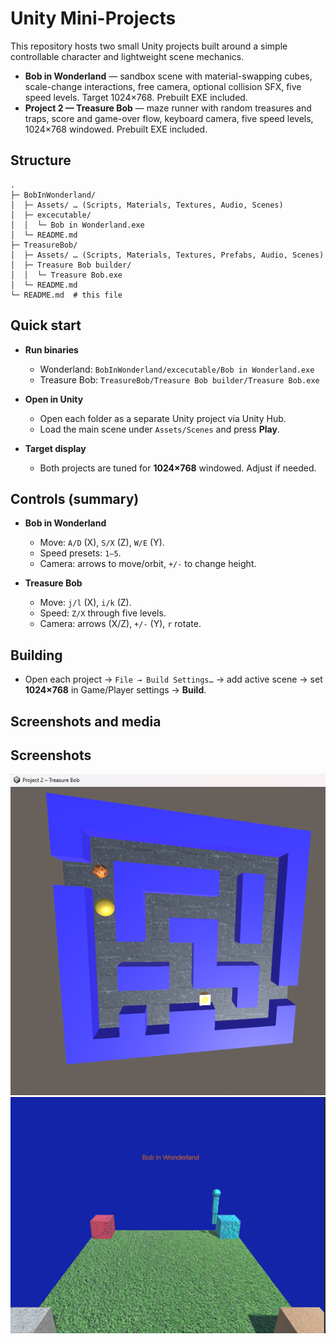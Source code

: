 # Unity Mini-Projects

This repository hosts two small Unity projects built around a simple controllable character and lightweight scene mechanics.

* **Bob in Wonderland** — sandbox scene with material-swapping cubes, scale-change interactions, free camera, optional collision SFX, five speed levels. Target 1024×768. Prebuilt EXE included.
* **Project 2 — Treasure Bob** — maze runner with random treasures and traps, score and game-over flow, keyboard camera, five speed levels, 1024×768 windowed. Prebuilt EXE included.&#x20;

## Structure

```
.
├─ BobInWonderland/
│  ├─ Assets/ … (Scripts, Materials, Textures, Audio, Scenes)
│  ├─ excecutable/
│  │  └─ Bob in Wonderland.exe
│  └─ README.md
├─ TreasureBob/
│  ├─ Assets/ … (Scripts, Materials, Textures, Prefabs, Audio, Scenes)
│  ├─ Treasure Bob builder/
│  │  └─ Treasure Bob.exe
│  └─ README.md
└─ README.md  # this file
```

## Quick start

* **Run binaries**

  * Wonderland: `BobInWonderland/excecutable/Bob in Wonderland.exe`
  * Treasure Bob: `TreasureBob/Treasure Bob builder/Treasure Bob.exe`
* **Open in Unity**

  * Open each folder as a separate Unity project via Unity Hub.
  * Load the main scene under `Assets/Scenes` and press **Play**.
* **Target display**

  * Both projects are tuned for **1024×768** windowed. Adjust if needed.&#x20;

## Controls (summary)

* **Bob in Wonderland**

  * Move: `A/D` (X), `S/X` (Z), `W/E` (Y).
  * Speed presets: `1–5`.
  * Camera: arrows to move/orbit, `+/-` to change height.
* **Treasure Bob**

  * Move: `j/l` (X), `i/k` (Z).
  * Speed: `Z/X` through five levels.
  * Camera: arrows (X/Z), `+/-` (Y), `r` rotate.&#x20;

## Building

* Open each project → `File → Build Settings…` → add active scene → set **1024×768** in Game/Player settings → **Build**.&#x20;

## Screenshots and media


## Screenshots
![Wonderland scene](/docs/wonderland_scene.png)
![Treasure Bob gameplay](/docs/treasure_run.png)

